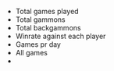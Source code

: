 * Total games played
* Total gammons
* Total backgammons
* Winrate against each player
* Games pr day
* All games
*
